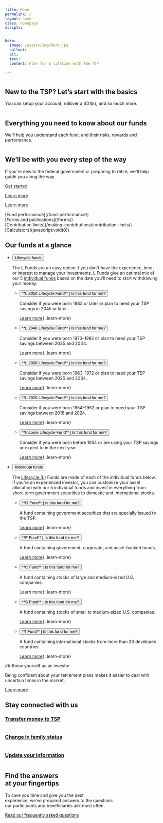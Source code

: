```yaml
---
title: Home
permalink: /
layout: home
class: homepage
scripts:


hero:
  image: /assets/img/hero.jpg
  callout:
  alt:
  text:
  content: Plan for a lifetime with the TSP

---
```


<section class="home-getting-started">
<div class="usa-grid">

<!-- NEW TO THE TSP? -->
<div class="usa-width-one-third" markdown="1">
<div>
<img src="{{ site.baseurl }}/assets/img/icons/sun.svg" alt="">
</div>

## New to the TSP? Let’s start with the basics

You can setup your account, rollover a 401(k), and so much more.

</div>

<!-- EVERYTHING YOU NEED -->
<div class="usa-width-one-third" markdown="1">
<div class="">
<img src="{{ site.baseurl }}/assets/img/icons/graph_up.svg" alt="">
</div>

## Everything you need to know about our funds

We’ll help you understand each fund, and their risks, rewards and performance.

</div>
<!-- WE'LL BE WITH YOU -->
<div class="usa-width-one-third" markdown="1">
<div>
<img src="{{ site.baseurl }}/assets/img/icons/team_blue.svg" alt="" class="team">
</div>

## We’ll be with you every step of the way

If you're new to the federal government or preparing to retire, we'll help guide you along the way.

</div>

</div>
<!-- LEARN MORE -->
<div class="usa-grid usa-learn-more">

<!-- NEW TO THE TSP? -->
<div class="usa-width-one-third" markdown="1">

[Get started](/account-basics/)
</div>

<!-- EVERYTHING YOU NEED -->
<div class="usa-width-one-third" markdown="1">

[Learn more](/how-to-invest/)

</div>
<!-- WE'LL BE WITH YOU -->
<div class="usa-width-one-third" markdown="1">

[Learn more](/planning-for-life-events/)

</div>

</div>
</section>

<!-- QUICK LINKS -->
<section class="quick-links">
  <div class="usa-grid">
  <div class="usa-width-one-fourth" markdown="1">
  [Fund performance](/fund-performance/)
  </div>
  <div class="usa-width-one-fourth" markdown="1">
  [Forms and publications](/forms/)
  </div>
  <div class="usa-width-one-fourth" markdown="1">
  [Contribution limits](/making-contributions/contribution-limits/)
  </div>
  <div class="usa-width-one-fourth" markdown="1">
  [Calculators](javascript:void(0))
  </div>
  </div>
</section>


<!-- OUR FUNDS AT A GLANCE -->
<section class="home-our-funds" markdown="1">

## Our funds at a glance

<div class="usa-grid">
<div class="usa-width-one-whole" markdown="1">

<ul class="usa-accordion usa-tabs our-funds">
<!-- Lifecycle funds -->
<li>
<button class="usa-accordion-button"
aria-expanded="true"
aria-controls="a1">
Lifecycle funds
</button>
  <div id="a1" class="usa-accordion-content" markdown="1">

  The L Funds are an easy option if you don't have the experience, time, or interest to manage your investments. L Funds give an optimal mix of our 5 [individual funds](javascript:void(0)) based on the date you’ll need to start withdrawing your money.

  <ul class="usa-accordion lifecycle-funds">
  <li>
  <button class="usa-accordion-button"
  aria-expanded="false"
  aria-controls="a3" markdown="1">
  **L 2050 Lifecycle Fund** | <span class="secondary">Is this fund for me?</span>
  </button>
  <div id="a3" class="usa-accordion-content" markdown="1">

  Consider if you were born 1983 or later or plan to need your TSP savings in 2045 or later.

  [Learn more](/funds-lifecycle/l-2050/){:.learn-more}

  </div>
  </li>

  <li>
  <button class="usa-accordion-button"
  aria-expanded="false"
  aria-controls="a4" markdown="1">
  **L 2040 Lifecycle Fund** | <span class="secondary">Is this fund for me?</span>
  </button>
  <div id="a4" class="usa-accordion-content" markdown="1">

  Consider if you were born 1973–1982 or plan to need your TSP savings between 2035 and 2044.

  [Learn more](/funds-lifecycle/l-2040/){:.learn-more}

  </div>
  </li>
  <li>
  <button class="usa-accordion-button"
  aria-expanded="false"
  aria-controls="a5" markdown="1">
  **L 2030 Lifecycle Fund** | <span class="secondary">Is this fund for me?</span>
  </button>
  <div id="a5" class="usa-accordion-content" markdown="1">

  Consider if you were born 1963–1972 or plan to need your TSP savings between 2025 and 2034.

  [Learn more](/funds-lifecycle/l-2030/){:.learn-more}

  </div>
  </li>

  <li>
  <button class="usa-accordion-button"
  aria-expanded="false"
  aria-controls="a6" markdown="1">
  **L 2020 Lifecycle Fund** | <span class="secondary">Is this fund for me?</span>
  </button>
  <div id="a6" class="usa-accordion-content" markdown="1">

  Consider if you were born 1954–1962 or plan to need your TSP savings between 2018 and 2024.

  [Learn more](/funds-lifecycle/l-2020/){:.learn-more}

  </div>
  </li>
  <li>
  <button class="usa-accordion-button"
  aria-expanded="false"
  aria-controls="a7" markdown="1">
  **Income Lifecycle Fund** | <span class="secondary">Is this fund for me?</span>
  </button>
  <div id="a7" class="usa-accordion-content" markdown="1">

  Consider if you were born before 1954 or are using your TSP savings or expect to in the next year.

  [Learn more](/funds-lifecycle/l-income/){:.learn-more}

  </div>
  </li>
  </ul>
  </div>
  </li>
  <!-- Individual funds -->
  <li>
  <button class="usa-accordion-button"
  aria-expanded="false"
  aria-controls="a2">
  Individual funds
  </button>
  <div id="a2" class="usa-accordion-content" markdown="1">

  The [Lifecycle (L)](javascript:void(0)) Funds are made of each of the individual funds below. If you’re an experienced investor, you can customize your asset allocation with our 5 individual funds and invest in everything from short-term government securities to domestic and international stocks.

  <ul class="usa-accordion lifecycle-funds">
  <li>
  <button class="usa-accordion-button"
  aria-expanded="false"
  aria-controls="i1" markdown="1">
  **G Fund** | <span class="secondary">Is this fund for me?</span>
  </button>
  <div id="i1" class="usa-accordion-content" markdown="1">

  A fund containing government securities that are specially issued to the TSP.

  [Learn more](/funds-individual/g-fund/){:.learn-more}

  </div>
  </li>

  <li>
  <button class="usa-accordion-button"
  aria-expanded="false"
  aria-controls="i2" markdown="1">
  **F Fund** | <span class="secondary">Is this fund for me?</span>
  </button>
  <div id="i2" class="usa-accordion-content" markdown="1">

  A fund containing government, corporate, and asset-backed bonds.

  [Learn more](/funds-individual/f-fund/){:.learn-more}

  </div>
  </li>
  <li>
  <button class="usa-accordion-button"
  aria-expanded="false"
  aria-controls="i3" markdown="1">
  **C Fund** | <span class="secondary">Is this fund for me?</span>
  </button>
  <div id="i3" class="usa-accordion-content" markdown="1">

  A fund containing stocks of large and medium-sized U.S. companies.

  [Learn more](/funds-individual/c-fund/){:.learn-more}

  </div>
  </li>

  <li>
  <button class="usa-accordion-button"
  aria-expanded="false"
  aria-controls="i4" markdown="1">
  **S Fund** | <span class="secondary">Is this fund for me?</span>
  </button>
  <div id="i4" class="usa-accordion-content" markdown="1">

  A fund containing stocks of small to medium-sized U.S. companies.

  [Learn more](/funds-individual/s-fund/){:.learn-more}

  </div>
  </li>
  <li>
  <button class="usa-accordion-button"
  aria-expanded="false"
  aria-controls="i5" markdown="1">
  **I Fund** | <span class="secondary">Is this fund for me?</span>
  </button>
  <div id="i5" class="usa-accordion-content" markdown="1">

  A fund containing international stocks from more than 20 developed countries.

  [Learn more](/funds-individual/i-fund/){:.learn-more}

  </div>
  </li>
  </ul>

  </div>
  </li>
  </ul>
</div>
</div>
</section>

<!-- WHEN YOU KNOW YOURSELF -->
<section class="section-investor">
<div class="usa-grid">
<div class="usa-width-one-half usa-learn-more" markdown="1">
## Know yourself as an investor

Being confident about your retirement plans makes it easier to deal with uncertain times in the market.

[Learn more](/how-to-invest/before-you-invest/)
<!-- maybe link to BYI tool or Stick to Your Plan language that I just discovered doesn't, but should and will eventually exist. -->
</div>
</div>
</section>

<!-- STAY CONNECTED -->
<section class="section-connected" markdown="1">

## Stay connected with us

<div class="usa-grid">
<!-- Transfers money to TSP -->
<div class="usa-width-one-third" markdown="1">

### [Transfer money to TSP](/account-basics/move-money-into-tsp/)

<img src="{{ site.baseurl }}/assets/img/icons/money.svg" alt="">
</div>

<!-- Change in family status -->
<div class="usa-width-one-third" markdown="1">

### [Change in family status](/planning-for-life-events/changes-in-your-family-status/)

<img src="{{ site.baseurl }}/assets/img/icons/family_blue.svg" alt="">
</div>

<!-- Update your information -->
<div class="usa-width-one-third" markdown="1">

### [Update your information](/account-basics/update-personal-information/)

<img src="{{ site.baseurl }}/assets/img/icons/individual_blue.svg" alt="" class="team">
</div>

</div>
</section>

<!-- FIND THE ANSWERS -->
<section class="section-find-answers">
<div class="usa-grid">
<div class="usa-width-one-whole" markdown="1">

## Find the answers<br />at your fingertips

To save you time and give you the best<br />
experience, we’ve prepared answers to the questions<br />
our participants and beneficiaries ask most often.

[Read our frequently asked questions](javascript:void(0))
</div>
</div>
</section>
